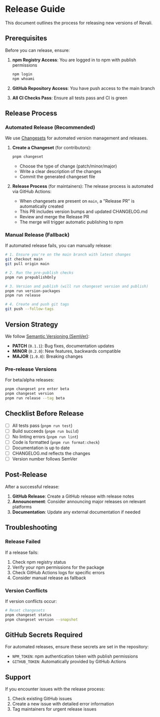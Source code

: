 # Release Guide

This document outlines the process for releasing new versions of Revali.

## Prerequisites

Before you can release, ensure:

1. **npm Registry Access**: You are logged in to npm with publish permissions

   ```bash
   npm login
   npm whoami
   ```

2. **GitHub Repository Access**: You have push access to the main branch

3. **All CI Checks Pass**: Ensure all tests pass and CI is green

## Release Process

### Automated Release (Recommended)

We use [Changesets](https://github.com/changesets/changesets) for automated version management and releases.

1. **Create a Changeset** (for contributors):

   ```bash
   pnpm changeset
   ```

   - Choose the type of change (patch/minor/major)
   - Write a clear description of the changes
   - Commit the generated changeset file

2. **Release Process** (for maintainers):
   The release process is automated via GitHub Actions:

   - When changesets are present on `main`, a "Release PR" is automatically created
   - This PR includes version bumps and updated CHANGELOG.md
   - Review and merge the Release PR
   - The merge will trigger automatic publishing to npm

### Manual Release (Fallback)

If automated release fails, you can manually release:

```bash
# 1. Ensure you're on the main branch with latest changes
git checkout main
git pull origin main

# 2. Run the pre-publish checks
pnpm run prepublishOnly

# 3. Version and publish (will run changeset version and publish)
pnpm run version-packages
pnpm run release

# 4. Create and push git tags
git push --follow-tags
```

## Version Strategy

We follow [Semantic Versioning (SemVer)](https://semver.org/):

- **PATCH** (`0.1.1`): Bug fixes, documentation updates
- **MINOR** (`0.2.0`): New features, backwards compatible
- **MAJOR** (`1.0.0`): Breaking changes

### Pre-release Versions

For beta/alpha releases:

```bash
pnpm changeset pre enter beta
pnpm changeset version
pnpm run release --tag beta
```

## Checklist Before Release

- [ ] All tests pass (`pnpm run test`)
- [ ] Build succeeds (`pnpm run build`)
- [ ] No linting errors (`pnpm run lint`)
- [ ] Code is formatted (`pnpm run format:check`)
- [ ] Documentation is up to date
- [ ] CHANGELOG.md reflects the changes
- [ ] Version number follows SemVer

## Post-Release

After a successful release:

1. **GitHub Release**: Create a GitHub release with release notes
2. **Announcement**: Consider announcing major releases on relevant platforms
3. **Documentation**: Update any external documentation if needed

## Troubleshooting

### Release Failed

If a release fails:

1. Check npm registry status
2. Verify your npm permissions for the package
3. Check GitHub Actions logs for specific errors
4. Consider manual release as fallback

### Version Conflicts

If version conflicts occur:

```bash
# Reset changesets
pnpm changeset status
pnpm changeset version --snapshot
```

## GitHub Secrets Required

For automated releases, ensure these secrets are set in the repository:

- `NPM_TOKEN`: npm authentication token with publish permissions
- `GITHUB_TOKEN`: Automatically provided by GitHub Actions

## Support

If you encounter issues with the release process:

1. Check existing GitHub issues
2. Create a new issue with detailed error information
3. Tag maintainers for urgent release issues
